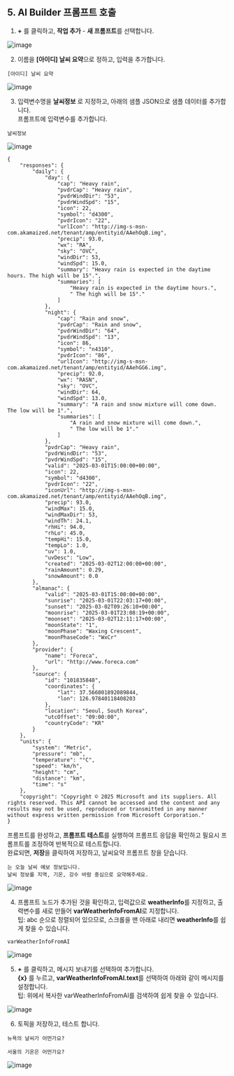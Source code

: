 ## 5. AI Builder 프롬프트 호출

  1. **+** 를 클릭하고, **작업 추가** - **새 프롬프트**를 선택합니다.

   ![image](https://github.com/user-attachments/assets/d172e80f-e053-43f6-b69f-86e1d2d7b31a)

  2. 이름을 **[아이디] 날씨 요약**으로 정하고, 입력을 추가합니다.
  ```
  [아이디] 날씨 요약
  ```

  ![image](https://github.com/user-attachments/assets/8ec90d24-659c-48f9-adee-4a8f6402a060)


  3. 입력변수명을 **날씨정보** 로 지정하고, 아래의 샘플 JSON으로 샘플 데이터를 추가합니다. </br>
  프롬프트에 입력변수를 추가합니다.
  ```
  날씨정보
  ```

  ![image](https://github.com/user-attachments/assets/91e33c59-0728-40ef-aee9-47e36f8bd1ba)

    {
        "responses": {
            "daily": {
                "day": {
                    "cap": "Heavy rain",
                    "pvdrCap": "Heavy rain",
                    "pvdrWindDir": "53",
                    "pvdrWindSpd": "15",
                    "icon": 22,
                    "symbol": "d4300",
                    "pvdrIcon": "22",
                    "urlIcon": "http://img-s-msn-com.akamaized.net/tenant/amp/entityid/AAehOqB.img",
                    "precip": 93.0,
                    "wx": "RA",
                    "sky": "OVC",
                    "windDir": 53,
                    "windSpd": 15.0,
                    "summary": "Heavy rain is expected in the daytime hours. The high will be 15°.",
                    "summaries": [
                        "Heavy rain is expected in the daytime hours.",
                        " The high will be 15°."
                    ]
                },
                "night": {
                    "cap": "Rain and snow",
                    "pvdrCap": "Rain and snow",
                    "pvdrWindDir": "64",
                    "pvdrWindSpd": "13",
                    "icon": 86,
                    "symbol": "n4310",
                    "pvdrIcon": "86",
                    "urlIcon": "http://img-s-msn-com.akamaized.net/tenant/amp/entityid/AAehGG6.img",
                    "precip": 92.0,
                    "wx": "RASN",
                    "sky": "OVC",
                    "windDir": 64,
                    "windSpd": 13.0,
                    "summary": "A rain and snow mixture will come down. The low will be 1°.",
                    "summaries": [
                        "A rain and snow mixture will come down.",
                        " The low will be 1°."
                    ]
                },
                "pvdrCap": "Heavy rain",
                "pvdrWindDir": "53",
                "pvdrWindSpd": "15",
                "valid": "2025-03-01T15:00:00+00:00",
                "icon": 22,
                "symbol": "d4300",
                "pvdrIcon": "22",
                "iconUrl": "http://img-s-msn-com.akamaized.net/tenant/amp/entityid/AAehOqB.img",
                "precip": 93.0,
                "windMax": 15.0,
                "windMaxDir": 53,
                "windTh": 24.1,
                "rhHi": 94.0,
                "rhLo": 45.0,
                "tempHi": 15.0,
                "tempLo": 1.0,
                "uv": 1.0,
                "uvDesc": "Low",
                "created": "2025-03-02T12:00:00+00:00",
                "rainAmount": 0.29,
                "snowAmount": 0.0
            },
            "almanac": {
                "valid": "2025-03-01T15:00:00+00:00",
                "sunrise": "2025-03-01T22:03:17+00:00",
                "sunset": "2025-03-02T09:26:10+00:00",
                "moonrise": "2025-03-01T23:08:19+00:00",
                "moonset": "2025-03-02T12:11:17+00:00",
                "moonState": "1",
                "moonPhase": "Waxing Crescent",
                "moonPhaseCode": "WxCr"
            },
            "provider": {
                "name": "Foreca",
                "url": "http://www.foreca.com"
            },
            "source": {
                "id": "101835848",
                "coordinates": {
                    "lat": 37.566001892089844,
                    "lon": 126.97840118408203
                },
                "location": "Seoul, South Korea",
                "utcOffset": "09:00:00",
                "countryCode": "KR"
            }
        },
        "units": {
            "system": "Metric",
            "pressure": "mb",
            "temperature": "°C",
            "speed": "km/h",
            "height": "cm",
            "distance": "km",
            "time": "s"
        },
        "copyright": "Copyright © 2025 Microsoft and its suppliers. All rights reserved. This API cannot be accessed and the content and any results may not be used, reproduced or transmitted in any manner without express written permission from Microsoft Corporation."
    }
  프롬프트를 완성하고, **프롬프트 테스트**를 실행하여 프롬프트 응답을 확인하고 필요시 프롬프트를 조정하여 반복적으로 테스트합니다.</br>
  완료되면, **저장**을 클릭하여 저장하고, 날씨요약 프롬프트 창을 닫습니다.
    
    는 오늘 날씨 예보 정보입니다.
    날씨 정보를 지역, 기온, 강수 바람 중심으로 요약해주세요. 

  ![image](https://github.com/user-attachments/assets/c464afa1-2bd5-4b04-a85b-0435a04bf854)

  4. 프롬프트 노드가 추가된 것을 확인하고, 입력값으로 **weatherInfo**를 지정하고, 출력변수를 새로 만들어 **varWeatherInfoFromAI**로 지정합니다. </br>
  팁: abc 순으로 정렬되어 있으므로, 스크롤을 맨 아래로 내리면 **weatherInfo**를 쉽게 찾을 수 있습니다.
  ```
  varWeatherInfoFromAI
  ```

  ![image](https://github.com/user-attachments/assets/b79a95d1-fdb2-4258-98ab-f16d22e41fb3)

    
  5. **+** 를 클릭하고, 메시지 보내기를 선택하여 추가합니다. </br>
    **{x}** 를 누르고, **varWeatherInfoFromAI.text**를 선택하여 아래와 같이 메시지를 설정합니다.</br>
    팁: 위에서 복사한 varWeatherInfoFromAI를 검색하여 쉽게 찾을 수 있습니다.

  ![image](https://github.com/user-attachments/assets/98064267-284e-4bd3-b8ee-106263280ab1)


  6. 토픽을 저장하고, 테스트 합니다.

  ```
  뉴욕의 날씨가 어떤가요?
  ```
  ```
  서울의 기온은 어떤가요?
  ```
    
  ![image](https://github.com/user-attachments/assets/790ba48e-d7f4-4dd8-92bd-bdffce7e1551)



   
